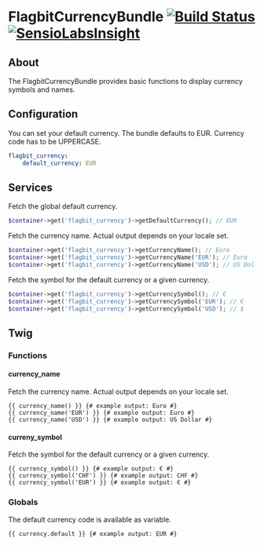 # FlagbitCurrencyBundle [![Build Status](https://travis-ci.org/Flagbit/FlagbitCurrencyBundle.svg?branch=master)](https://travis-ci.org/Flagbit/FlagbitCurrencyBundle) [![SensioLabsInsight](https://insight.sensiolabs.com/projects/edbcef66-5dcf-41da-a222-d92814650c2a/mini.png)](https://insight.sensiolabs.com/projects/edbcef66-5dcf-41da-a222-d92814650c2a)

## About

The FlagbitCurrencyBundle provides basic functions to display currency symbols and names.

## Configuration

You can set your default currency. The bundle defaults to EUR. Currency code has to be UPPERCASE.

```yaml
flagbit_currency:
    default_currency: EUR
```

## Services

Fetch the global default currency.

```php
$container->get('flagbit_currency')->getDefaultCurrency(); // EUR
```

Fetch the currency name. Actual output depends on your locale set.

```php
$container->get('flagbit_currency')->getCurrencyName(); // Euro
$container->get('flagbit_currency')->getCurrencyName('EUR'); // Euro
$container->get('flagbit_currency')->getCurrencyName('USD'); // US Dollar
```

Fetch the symbol for the default currency or a given currency.

```php
$container->get('flagbit_currency')->getCurrencySymbol(); // €
$container->get('flagbit_currency')->getCurrencySymbol('EUR'); // €
$container->get('flagbit_currency')->getCurrencySymbol('USD'); // $
```

## Twig

### Functions

#### currency_name

Fetch the currency name. Actual output depends on your locale set.

```twig
{{ currency_name() }} {# example output: Euro #}
{{ currency_name('EUR') }} {# example output: Euro #}
{{ currency_name('USD') }} {# example output: US Dollar #}
```

#### curreny_symbol

Fetch the symbol for the default currency or a given currency.

```twig
{{ currency_symbol() }} {# example output: € #}
{{ currency_symbol('CHF') }} {# example output: CHF #}
{{ currency_symbol('EUR') }} {# example output: € #}
```

### Globals

The default currency code is available as variable.

```twig
{{ currency.default }} {# example output: EUR #}
```
